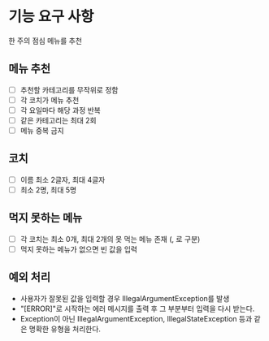 # 기능 요구 사항

한 주의 점심 메뉴를 추천

## 메뉴 추천
- [ ] 추천할 카테고리를 무작위로 정함
- [ ] 각 코치가 메뉴 추천
- [ ] 각 요일마다 해당 과정 반복
- [ ] 같은 카테고리는 최대 2회
- [ ] 메뉴 중복 금지

## 코치
- [ ] 이름 최소 2글자, 최대 4글자
- [ ] 최소 2명, 최대 5명

## 먹지 못하는 메뉴
- [ ] 각 코치는 최소 0개, 최대 2개의 못 먹는 메뉴 존재 (, 로 구분)
- [ ] 먹지 못하는 메뉴가 없으면 빈 값을 입력

## 예외 처리
- 사용자가 잘못된 값을 입력할 경우 IllegalArgumentException를 발생
- "[ERROR]"로 시작하는 에러 메시지를 출력 후 그 부분부터 입력을 다시 받는다.
- Exception이 아닌 IllegalArgumentException, IllegalStateException 등과 같은 명확한 유형을 처리한다.